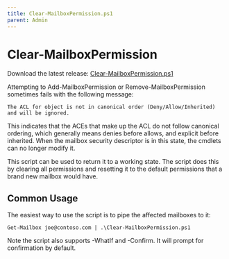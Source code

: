 ```yaml
---
title: Clear-MailboxPermission.ps1
parent: Admin
---
```


# Clear-MailboxPermission

Download the latest release: [Clear-MailboxPermission.ps1](https://github.com/microsoft/CSS-Exchange/releases/latest/download/Clear-MailboxPermission.ps1)

Attempting to Add-MailboxPermission or Remove-MailboxPermission sometimes fails with the following message:

`The ACL for object is not in canonical order (Deny/Allow/Inherited) and will be ignored.`

This indicates that the ACEs that make up the ACL do not follow canonical ordering, which generally means
denies before allows, and explicit before inherited. When the mailbox security descriptor is in this state,
the cmdlets can no longer modify it.

This script can be used to return it to a working state. The script does this by clearing all permissions
and resetting it to the default permissions that a brand new mailbox would have.

## Common Usage

The easiest way to use the script is to pipe the affected mailboxes to it:

`Get-Mailbox joe@contoso.com | .\Clear-MailboxPermission.ps1`

Note the script also supports -WhatIf and -Confirm. It will prompt for confirmation by default.
